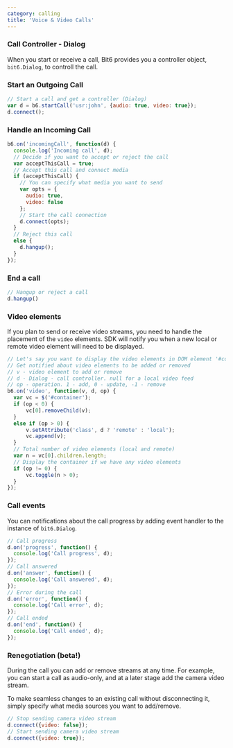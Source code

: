 ```yaml
---
category: calling
title: 'Voice & Video Calls'
---
```


### Call Controller - Dialog

When you start or receive a call, Bit6 provides you a controller object, `bit6.Dialog`, to controll the call.

### Start an Outgoing Call

```js
// Start a call and get a controller (Dialog)
var d = b6.startCall('usr:john', {audio: true, video: true});
d.connect();
```

### Handle an Incoming Call
```js
b6.on('incomingCall', function(d) {
  console.log('Incoming call', d);
  // Decide if you want to accept or reject the call
  var acceptThisCall = true;
  // Accept this call and connect media
  if (acceptThisCall) {
    // You can specify what media you want to send
    var opts = {
      audio: true,
      video: false
    };
    // Start the call connection
    d.connect(opts);
  }
  // Reject this call
  else {
    d.hangup();
  }
});
```

### End a call
```js
// Hangup or reject a call
d.hangup()
```

### Video elements
If you plan to send or receive video streams, you need to handle the placement of the `video` elements. SDK will notify you when a new local or remote video element will need to be displayed.

```js
// Let's say you want to display the video elements in DOM element '#container'
// Get notified about video elements to be added or removed
// v - video element to add or remove
// d - Dialog - call controller. null for a local video feed
// op - operation. 1 - add, 0 - update, -1 - remove
b6.on('video', function(v, d, op) {
  var vc = $('#container');
  if (op < 0) {
      vc[0].removeChild(v);
  }
  else if (op > 0) {
      v.setAttribute('class', d ? 'remote' : 'local');
      vc.append(v);
  }
  // Total number of video elements (local and remote)
  var n = vc[0].children.length;
  // Display the container if we have any video elements
  if (op != 0) {
      vc.toggle(n > 0);
  }
});
```

### Call events
You can notifications about the call progress by adding event handler to the instance of `bit6.Dialog`.

```js
// Call progress
d.on('progress', function() {
  console.log('Call progress', d);
});
// Call answered
d.on('answer', function() {
  console.log('Call answered', d);
});
// Error during the call
d.on('error', function() {
  console.log('Call error', d);
});
// Call ended
d.on('end', function() {
  console.log('Call ended', d);
});
```


### Renegotiation (beta!)

During the call you can add or remove streams at any time. For example, you can start a call as audio-only, and at a later stage add the camera video stream.

To make seamless changes to an existing call without disconnecting it, simply specify what media sources you want to add/remove.

```js
// Stop sending camera video stream
d.connect({video: false});
// Start sending camera video stream
d.connect({video: true});
```
